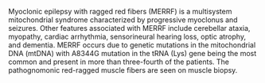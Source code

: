 Myoclonic epilepsy with ragged red fibers (MERRF) is a multisystem mitochondrial syndrome characterized by progressive myoclonus and seizures. Other features associated with MERRF include cerebellar ataxia, myopathy, cardiac arrhythmia, sensorineural hearing loss, optic atrophy, and dementia. MERRF occurs due to genetic mutations in the mitochondrial DNA (mtDNA) with A8344G mutation in the tRNA (Lys) gene being the most common and present in more than three-fourth of the patients. The pathognomonic red-ragged muscle fibers are seen on muscle biopsy.
